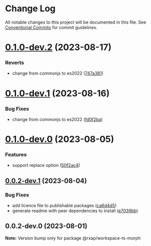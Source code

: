 # Change Log

All notable changes to this project will be documented in this file.
See [Conventional Commits](https://conventionalcommits.org) for commit guidelines.

# [0.1.0-dev.2](https://gitlab.com/rxap/packages/compare/@rxap/workspace-ts-morph@0.1.0-dev.1...@rxap/workspace-ts-morph@0.1.0-dev.2) (2023-08-17)

### Reverts

- change from commonjs to es2022 ([747a381](https://gitlab.com/rxap/packages/commit/747a381a090f0a276cf363da61bb19ed0c9cb5b7))

# [0.1.0-dev.1](https://gitlab.com/rxap/packages/compare/@rxap/workspace-ts-morph@0.1.0-dev.0...@rxap/workspace-ts-morph@0.1.0-dev.1) (2023-08-16)

### Bug Fixes

- change from commonjs to es2022 ([fd0f2ba](https://gitlab.com/rxap/packages/commit/fd0f2bae24eae7c854e96f630076cd5598c30be6))

# [0.1.0-dev.0](https://gitlab.com/rxap/packages/compare/@rxap/workspace-ts-morph@0.0.2-dev.1...@rxap/workspace-ts-morph@0.1.0-dev.0) (2023-08-05)

### Features

- support replace option ([50f2ac4](https://gitlab.com/rxap/packages/commit/50f2ac4d89017027c51a51223cd58a466edef1d0))

## [0.0.2-dev.1](https://gitlab.com/rxap/packages/compare/@rxap/workspace-ts-morph@0.0.2-dev.0...@rxap/workspace-ts-morph@0.0.2-dev.1) (2023-08-04)

### Bug Fixes

- add licence file to publishable packages ([ca6d4d5](https://gitlab.com/rxap/packages/commit/ca6d4d509a743b89bad5ed7ae935d3007231705a))
- generate readme with peer dependencies to install ([e7039bb](https://gitlab.com/rxap/packages/commit/e7039bb5e86ffeadfe7cc92d5fc71d32f8efb4fb))

## 0.0.2-dev.0 (2023-08-01)

**Note:** Version bump only for package @rxap/workspace-ts-morph
